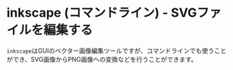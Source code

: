 # inkscape (コマンドライン) - SVGファイルを編集する
`inkscape`はGUIのベクター画像編集ツールですが、コマンドラインでも使うことができ、SVG画像からPNG画像への変換などを行うことができます。

